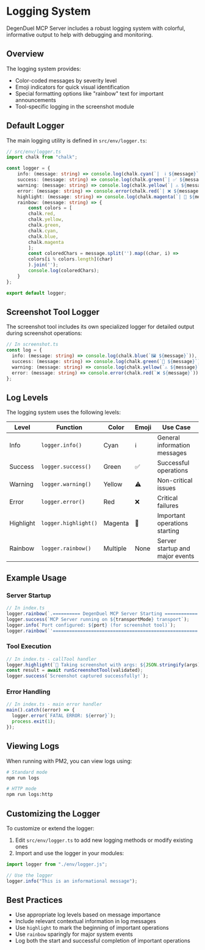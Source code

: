 # Logging System

DegenDuel MCP Server includes a robust logging system with colorful, informative output to help with debugging and monitoring.

## Overview

The logging system provides:
- Color-coded messages by severity level
- Emoji indicators for quick visual identification
- Special formatting options like "rainbow" text for important announcements
- Tool-specific logging in the screenshot module

## Default Logger

The main logging utility is defined in `src/env/logger.ts`:

```typescript
// src/env/logger.ts
import chalk from "chalk";

const logger = {
    info: (message: string) => console.log(chalk.cyan(`|  ℹ️ ${message}`)),
    success: (message: string) => console.log(chalk.green(`| ✅ ${message}`)),
    warning: (message: string) => console.log(chalk.yellow(`| ⚠️ ${message}`)),
    error: (message: string) => console.error(chalk.red(`| ❌ ${message}`)),
    highlight: (message: string) => console.log(chalk.magenta(`| 🔮 ${message}`)),
    rainbow: (message: string) => {
        const colors = [
        chalk.red,
        chalk.yellow,
        chalk.green,
        chalk.cyan,
        chalk.blue,
        chalk.magenta
        ];
        const coloredChars = message.split('').map((char, i) => 
        colors[i % colors.length](char)
        ).join('');
        console.log(coloredChars);
    }
};

export default logger;
```

## Screenshot Tool Logger

The screenshot tool includes its own specialized logger for detailed output during screenshot operations:

```typescript
// In screenshot.ts
const log = {
  info: (message: string) => console.log(chalk.blue(`🖼️ ${message}`)),
  success: (message: string) => console.log(chalk.green(`📸 ${message}`)),
  warning: (message: string) => console.log(chalk.yellow(`⚠️ ${message}`)),
  error: (message: string) => console.error(chalk.red(`❌ ${message}`)),
};
```

## Log Levels

The logging system uses the following levels:

| Level | Function | Color | Emoji | Use Case |
|-------|----------|-------|-------|----------|
| Info | `logger.info()` | Cyan | ℹ️ | General information messages |
| Success | `logger.success()` | Green | ✅ | Successful operations |
| Warning | `logger.warning()` | Yellow | ⚠️ | Non-critical issues |
| Error | `logger.error()` | Red | ❌ | Critical failures |
| Highlight | `logger.highlight()` | Magenta | 🔮 | Important operations starting |
| Rainbow | `logger.rainbow()` | Multiple | None | Server startup and major events |

## Example Usage

### Server Startup

```typescript
// In index.ts
logger.rainbow(`.========== DegenDuel MCP Server Starting ============.`);
logger.success(`MCP Server running on ${transportMode} transport`);
logger.info(`Port configured: ${port} (for screenshot tool)`);
logger.rainbow(`'====================================================='\n\n`);
```

### Tool Execution

```typescript
// In index.ts - callTool handler
logger.highlight(`📸 Taking screenshot with args: ${JSON.stringify(args)}`);
const result = await runScreenshotTool(validated);
logger.success(`Screenshot captured successfully!`);
```

### Error Handling

```typescript
// In index.ts - main error handler
main().catch((error) => {
  logger.error(`FATAL ERROR: ${error}`);
  process.exit(1);
});
```

## Viewing Logs

When running with PM2, you can view logs using:

```bash
# Standard mode
npm run logs

# HTTP mode
npm run logs:http
```

## Customizing the Logger

To customize or extend the logger:

1. Edit `src/env/logger.ts` to add new logging methods or modify existing ones
2. Import and use the logger in your modules:

```typescript
import logger from "./env/logger.js";

// Use the logger
logger.info("This is an informational message");
```

## Best Practices

- Use appropriate log levels based on message importance
- Include relevant contextual information in log messages
- Use `highlight` to mark the beginning of important operations
- Use `rainbow` sparingly for major system events
- Log both the start and successful completion of important operations